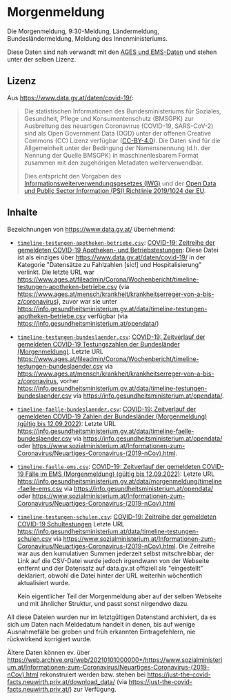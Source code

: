 # Morgenmeldung

Die Morgenmeldung, 9:30-Meldung, Ländermeldung, Bundesländermeldung, Meldung
des Innenministeriums.

Diese Daten sind nah verwandt mit den [AGES und EMS-Daten](ages-und-ems.md) und
stehen unter der selben Lizenz.

## Lizenz

Aus <https://www.data.gv.at/daten/covid-19/>:

> Die statistischen Informationen des Bundesministeriums für Soziales, Gesundheit, Pflege und Konsumentenschutz (BMSGPK) zur Ausbreitung des neuartigen Coronavirus (COVID-19, SARS-CoV-2) sind als Open Government Data (OGD) unter der offenen Creative Commons (CC) Lizenz verfügbar ([CC-BY-4.0](https://creativecommons.org/licenses/by/4.0/deed.de)). Die Daten sind für die Allgemeinheit unter der Bedingung der Namensnennung (d.h. der Nennung der Quelle BMSGPK) in maschinenlesbarem Format zusammen mit den zugehörigen Metadaten weiterverwendbar.
>
> Dies entspricht den Vorgaben des [Informationsweiterverwendungsgesetzes (IWG)](https://www.ris.bka.gv.at/GeltendeFassung.wxe?Abfrage=Bundesnormen&Gesetzesnummer=20004375) und der [Open Data und Public Sector Information (PSI) Richtlinie 2019/1024 der EU](https://eur-lex.europa.eu/eli/dir/2019/1024/oj?eliuri=eli:dir:2019:1024:oj).

## Inhalte

Bezeichnungen von <https://www.data.gv.at/> übernehmend:

* [`timeline-testungen-apotheken-betriebe.csv`](/data/covid/morgenmeldung/timeline-testungen-apotheken-betriebe.csv):
  [COVID-19: Zeitreihe der gemeldeten COVID-19 Apotheken- und Betriebstestungen](https://www.data.gv.at/katalog/dataset/76a266e7-752e-4979-a415-78a663c9cf53):
  Diese Datei ist als einziges über <https://www.data.gv.at/daten/covid-19/> in der Kategorie "Datensätze zu Fahlzahlen \[sic!] und Hospitalisierung" verlinkt.
  Die letzte URL war <https://www.ages.at/fileadmin/Corona/Wochenbericht/timeline-testungen-apotheken-betriebe.csv> (via <https://www.ages.at/mensch/krankheit/krankheitserreger-von-a-bis-z/coronavirus>), zuvor war sie unter <https://info.gesundheitsministerium.gv.at/data/timeline-testungen-apotheken-betriebe.csv>
  verfügbar (via <https://info.gesundheitsministerium.at/opendata/>)
* [`timeline-testungen-bundeslaender.csv`](/data/covid/morgenmeldung/timeline-testungen-bundeslaender.csv):
  [COVID-19: Zeitverlauf der gemeldeten COVID-19 Testungszahlen der Bundesländer (Morgenmeldung)](https://www.data.gv.at/katalog/dataset/ca7c9b6f-ac7d-4918-8804-edd0942c5dd2).
  Letzte URL <https://www.ages.at/fileadmin/Corona/Wochenbericht/timeline-testungen-bundeslaender.csv>
  via <https://www.ages.at/mensch/krankheit/krankheitserreger-von-a-bis-z/coronavirus>,
  vorher <https://info.gesundheitsministerium.gv.at/data/timeline-testungen-bundeslaender.csv>
  via <https://info.gesundheitsministerium.at/opendata/>.
* [`timeline-faelle-bundeslaender.csv`](/data/covid/morgenmeldung/timeline-faelle-bundeslaender.csv):
  [COVID-19: Zeitverlauf der gemeldeten COVID-19 Zahlen der Bundesländer (Morgenmeldung) (gültig bis 12.09.2022)](https://www.data.gv.at/katalog/dataset/covid-19-zeitverlauf-der-gemeldeten-covid-19-zahlen-der-bundeslander-morgenmeldung):
  Letzte URL <https://info.gesundheitsministerium.gv.at/data/timeline-faelle-bundeslaender.csv>
  via <https://info.gesundheitsministerium.at/opendata/>
  oder <https://www.sozialministerium.at/Informationen-zum-Coronavirus/Neuartiges-Coronavirus-(2019-nCov).html>.
* [`timeline-faelle-ems.csv`](/data/covid/morgenmeldung/timeline-faelle-ems.csv):
  [COVID-19: Zeitverlauf der gemeldeten COVID-19 Fälle im EMS (Morgenmeldung) (gültig bis 12.09.2022)](https://www.data.gv.at/katalog/dataset/9723b0c6-48f4-418a-b301-e717b6d98c92):
  Letzte URL <https://info.gesundheitsministerium.gv.at/data/morgenmeldung/timeline-faelle-ems.csv>
  via <https://info.gesundheitsministerium.at/opendata/>
  oder <https://www.sozialministerium.at/Informationen-zum-Coronavirus/Neuartiges-Coronavirus-(2019-nCov).html>
* [`timeline-testungen-schulen.csv`](/data/covid/morgenmeldung/timeline-testungen-schulen.csv):
  [COVID-19: Zeitreihe der gemeldeten COVID-19 Schultestungen](https://www.data.gv.at/katalog/dataset/01e8bfdf-9688-44eb-b851-40b61c4785bd)
  Letzte URL <https://info.gesundheitsministerium.at/data/timeline-testungen-schulen.csv>
  via <https://www.sozialministerium.at/Informationen-zum-Coronavirus/Neuartiges-Coronavirus-(2019-nCov).html>.
  Die Zeitreihe war aus den kumulativen Summen jederzeit selbst mitschreibbar,
  der Link auf die CSV-Datei wurde jedoch irgendwann von der Webseite entfernt
  und der Datensatz auf data.gv.at offiziell als "eingestellt" deklariert,
  obwohl die Datei hinter der URL weiterhin wöchentlich aktualisiert wurde.

  Kein eigentlicher Teil der Morgenmeldung aber auf der selben Webseite
  und mit ähnlicher Struktur, und passt sonst nirgendwo dazu.


All diese Dateien wurden nur im letztgültigen Datenstand archiviert, da es sich
um Daten nach Meldedatum handelt in denen, bis auf wenige Ausnahmefälle bei
groben und früh erkannten Eintragefehlern, nie rückwirkend korrigiert wurde.

Ältere Daten können ev. über
<https://web.archive.org/web/20210101000000*/https://www.sozialministerium.at/Informationen-zum-Coronavirus/Neuartiges-Coronavirus-(2019-nCov).html>
rekonstruiert werden bzw. stehen bei <https://just-the-covid-facts.neuwirth.priv.at/download_data/>
(via https://just-the-covid-facts.neuwirth.priv.at/) zur Verfügung.
